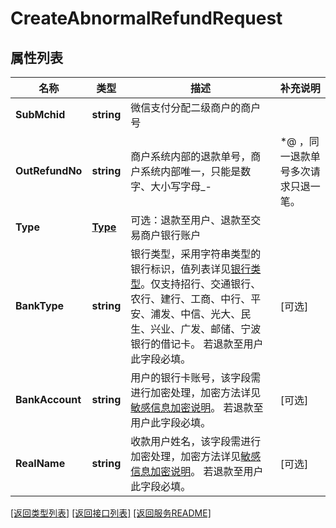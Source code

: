 # CreateAbnormalRefundRequest

## 属性列表

名称 | 类型 | 描述 | 补充说明
------------ | ------------- | ------------- | -------------
**SubMchid** | **string** | 微信支付分配二级商户的商户号 | 
**OutRefundNo** | **string** | 商户系统内部的退款单号，商户系统内部唯一，只能是数字、大小写字母_-|*@ ，同一退款单号多次请求只退一笔。 | 
**Type** | [**Type**](Type.md) | 可选：退款至用户、退款至交易商户银行账户 | 
**BankType** | **string** | 银行类型，采用字符串类型的银行标识，值列表详见[银行类型](https://pay.weixin.qq.com/wiki/doc/api/jsapi.php?chapter&#x3D;4_2)。仅支持招行、交通银行、农行、建行、工商、中行、平安、浦发、中信、光大、民生、兴业、广发、邮储、宁波银行的借记卡。 若退款至用户此字段必填。 | [可选] 
**BankAccount** | **string** | 用户的银行卡账号，该字段需进行加密处理，加密方法详见[敏感信息加密说明](https://wechatpay-api.gitbook.io/wechatpay-api-v3/qian-ming-zhi-nan-1/min-gan-xin-xi-jia-mi)。 若退款至用户此字段必填。 | [可选] 
**RealName** | **string** | 收款用户姓名，该字段需进行加密处理，加密方法详见[敏感信息加密说明](https://wechatpay-api.gitbook.io/wechatpay-api-v3/qian-ming-zhi-nan-1/min-gan-xin-xi-jia-mi)。 若退款至用户此字段必填。 | [可选] 

[\[返回类型列表\]](README.md#类型列表)
[\[返回接口列表\]](README.md#接口列表)
[\[返回服务README\]](README.md)


